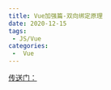 ```yaml
---
title: Vue加强篇-双向绑定原理
date: 2020-12-15
tags:
 - JS/Vue
categories:
 -  Vue
---
```


[传送门：](https://vue3js.cn/es6/#%E6%AD%A3%E6%96%87)